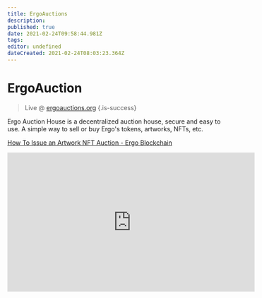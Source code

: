 ```yaml
---
title: ErgoAuctions
description: 
published: true
date: 2021-02-24T09:58:44.981Z
tags: 
editor: undefined
dateCreated: 2021-02-24T08:03:23.364Z
---
```


# ErgoAuction
> Live @ [ergoauctions.org](http://ergoauctions.org)
{.is-success}


Ergo Auction House is a decentralized auction house, secure and easy to use. A simple way to sell or buy Ergo's tokens, artworks, NFTs, etc.


[How To Issue an Artwork NFT Auction - Ergo Blockchain](https://www.youtube.com/watch?v=OAHFHrHq3Oc&feature=emb_title)
<iframe width="560" height="315" src="https://www.youtube.com/embed/OAHFHrHq3Oc" frameborder="0" allow="accelerometer; autoplay; clipboard-write; encrypted-media; gyroscope; picture-in-picture" allowfullscreen></iframe>

